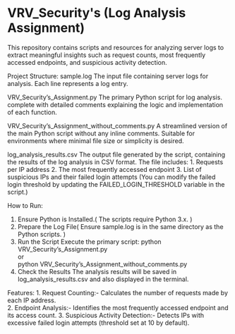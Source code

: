 # VRV_Security's (Log Analysis Assignment)
This repository contains scripts and resources for analyzing server logs to extract meaningful insights such as request counts, most frequently accessed endpoints, and suspicious activity detection.

Project Structure:
sample.log
    The input file containing server logs for analysis. 
    Each line represents a log entry.

VRV_Security’s_Assignment.py
    The primary Python script for log analysis.
    complete with detailed comments explaining the logic and implementation of each function.

VRV_Security’s_Assignment_without_comments.py
    A streamlined version of the main Python script without any inline comments.
    Suitable for environments where minimal file size or simplicity is desired.

log_analysis_results.csv
    The output file generated by the script, containing the results of the log analysis in CSV format. 
    The file includes:
        1. Requests per IP address
        2. The most frequently accessed endpoint
        3. List of suspicious IPs and their failed login attempts (You can modify the failed login threshold by updating the FAILED_LOGIN_THRESHOLD variable in the script.)
        
How to Run:
1. Ensure Python is Installed.( The scripts require Python 3.x. )
2. Prepare the Log File( Ensure sample.log is in the same directory as the Python scripts. )
3. Run the Script
    Execute the primary script:
    python VRV_Security’s_Assignment.py    
    or    
    python VRV_Security’s_Assignment_without_comments.py
4. Check the Results
    The analysis results will be saved in log_analysis_results.csv and also displayed in the terminal.

Features:
    1. Request Counting:- Calculates the number of requests made by each IP address.    
    2. Endpoint Analysis:- Identifies the most frequently accessed endpoint and its access count.
    3. Suspicious Activity Detection:- Detects IPs with excessive failed login attempts (threshold set at 10 by default).
